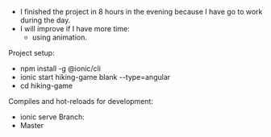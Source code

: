 - I finished the project in 8 hours in the evening because I have go to work during the day.
- I will improve if I have more time:
    + using animation.


Project setup:
   - npm install -g @ionic/cli
   - ionic start hiking-game blank --type=angular
   - cd hiking-game

Compiles and hot-reloads for development:
   - ionic serve
Branch: 
   - Master
